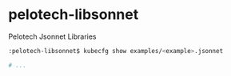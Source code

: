 # pelotech-libsonnet
Pelotech Jsonnet Libraries

```bash
:pelotech-libsonnet$ kubecfg show examples/<example>.jsonnet 

# ...
```